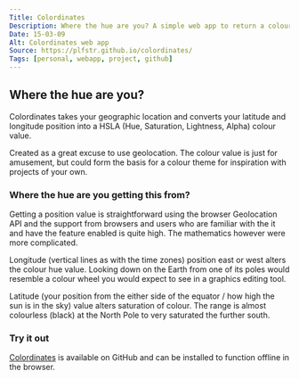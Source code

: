 ```yaml
---
Title: Colordinates
Description: Where the hue are you? A simple web app to return a colour value based on your location on the Earth.
Date: 15-03-09
Alt: Colordinates web app
Source: https://plfstr.github.io/colordinates/
Tags: [personal, webapp, project, github]
---
```

## Where the hue are you?

Colordinates takes your geographic location and converts your latitude and longitude position into a HSLA (Hue, Saturation, Lightness, Alpha) colour value. 

Created as a great excuse to use geolocation. The colour value is just for amusement, but could form the basis for a colour theme for  inspiration with projects of your own.

### Where the hue are you getting this from?

Getting a position value is straightforward using the browser Geolocation API and the support from browsers and users who are familiar with the it and have the feature enabled is quite high. The mathematics however were more complicated. 

Longitude (vertical lines as with the time zones) position east or west alters the colour hue value. Looking down on the Earth from one of its poles would resemble a colour wheel you would expect to see in a graphics editing tool.

Latitude (your position from the either side of the equator / how high the sun is in the sky) value alters saturation of colour. The range is almost colourless (black) at the North Pole to very saturated the further south. 

### Try it out

[Colordinates](https://plfstr.github.io/colordinates/) is available on GitHub and can be installed to function offline in the browser.